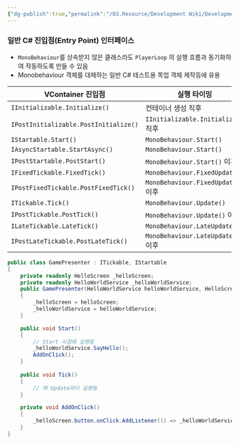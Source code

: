 ```yaml
---
{"dg-publish":true,"permalink":"/03.Resource/Development Wiki/Development Wiki (Sources)/VContainer - Plain CSharp Entry point Interface/","noteIcon":"","created":"2025-05-23T02:08:29.947+09:00","updated":"2025-07-19T22:58:36.979+09:00"}
---
```


### 일반 C# 진입점(Entry Point) 인터페이스

- `MonoBehaviour`를 상속받지 않은 클래스라도 `PlayerLoop` 의 실행 흐름과 동기화하여 작동하도록 만들 수 있음
- Monobehaviour 객체를 대체하는 일반 C# 테스트용 목업 객체 제작등에 유용

| VContainer 진입점                        | 실행 타이밍                           |
| ------------------------------------- | -------------------------------- |
| `IInitializable.Initialize()`         | 컨테이너 생성 직후                       |
| `IPostInitializable.PostInitialize()` | `IInitializable.Initialize()` 직후 |
| `IStartable.Start()`                  | `MonoBehaviour.Start()`          |
| `IAsyncStartable.StartAsync()`        | `MonoBehaviour.Start()`          |
| `IPostStartable.PostStart()`          | `MonoBehaviour.Start()` 이후       |
| `IFixedTickable.FixedTick()`          | `MonoBehaviour.FixedUpdate()`    |
| `IPostFixedTickable.PostFixedTick()`  | `MonoBehaviour.FixedUpdate()` 이후 |
| `ITickable.Tick()`                    | `MonoBehaviour.Update()`         |
| `IPostTickable.PostTick()`            | `MonoBehaviour.Update()` 이후      |
| `ILateTickable.LateTick()`            | `MonoBehaviour.LateUpdate()`     |
| `IPostLateTickable.PostLateTick()`    | `MonoBehaviour.LateUpdate()` 이후  |

```csharp
public class GamePresenter : ITickable, IStartable
{
    private readonly HelloScreen _helloScreen;
    private readonly HelloWorldService _helloWorldService;
    public GamePresenter(HelloWorldService helloWorldService, HelloScreen helloScreen)
    {
        _helloScreen = helloScreen;
        _helloWorldService = helloWorldService;
    }

    public void Start()
    {
        // Start 시점에 실행됨
        _helloWorldService.SayHello();
        AddOnClick();
    }
    
    public void Tick()
    {
        // 매 Update마다 실행됨
    }

    private void AddOnClick()
    {
        _helloScreen.button.onClick.AddListener(() => _helloWorldService.SayHello());
    }
}
```